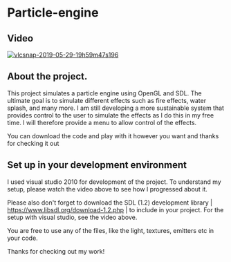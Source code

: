# Particle-engine
## Video
[![vlcsnap-2019-05-29-19h59m47s196](https://user-images.githubusercontent.com/8284699/58580075-988ccb00-824c-11e9-8146-5a0e0b65b320.png)](https://drive.google.com/file/d/1UBMAr8TCrpRo5pLyc3r2bwgiTL9JaBjT/view?usp=sharing)
  
## About the project.
This project simulates a particle engine using OpenGL and SDL. 
The ultimate goal is to simulate different effects such as fire effects, water splash, and many more.
I am still developing a more sustainable system that provides control to the user to simulate the effects as I do this in my free time. I will therefore provide a menu to allow control of the effects.

You can download the code and play with it however you want and thanks for checking it out

## Set up in your development environment

I used visual studio 2010 for development of the project.
To understand my setup, please watch the video above to see how I progressed about it.

Please also don't forget to download the SDL (1.2) development library  | https://www.libsdl.org/download-1.2.php | to include in your project. For the setup with visual studio, see the video above.

You are free to use any of the files, like the light, textures, emitters etc in your code.

Thanks for checking out my work!
